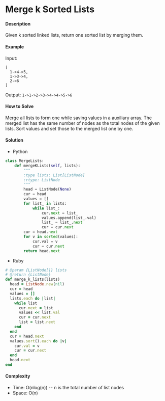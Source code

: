 # Merge k Sorted Lists

#### Description

Given k sorted linked lists, return one sorted list by merging them.

#### Example
Input:
```
[
  1->4->5,
  1->3->4,
  2->6
]
```

Output: `1->1->2->3->4->4->5->6`

#### How to Solve

Merge all lists to form one while saving values in a auxiliary array. The merged list has the same number of nodes as the total nodes of the given lists.
Sort values and set those to the merged list one by one.

#### Solution
- Python

```python
class MergeLists:
    def mergeKLists(self, lists):
        """
        :type lists: List[ListNode]
        :rtype: ListNode
        """
        head = ListNode(None)
        cur = head
        values = []
        for list_ in lists:
            while list_:
                cur.next = list_
                values.append(list_.val)
                list_ = list_.next
                cur = cur.next
        cur = head.next
        for v in sorted(values):
            cur.val = v
            cur = cur.next
        return head.next
```

- Ruby

```ruby
# @param {ListNode[]} lists
# @return {ListNode}
def merge_k_lists(lists)
  head = ListNode.new(nil)
  cur = head
  values = []
  lists.each do |list|
    while list
      cur.next = list
      values << list.val
      cur = cur.next
      list = list.next
    end
  end
  cur = head.next
  values.sort().each do |v|
    cur.val = v
    cur = cur.next
  end
  head.next
end
```

#### Complexity
- Time: O(nlog(n)) -- n is the total number of list nodes
- Space: O(n)
